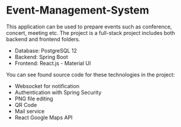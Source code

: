 # Event-Management-System

This application can be used to prepare events such as conference, concert, meeting etc. The project is a full-stack project includes both backend and frontend folders.

- Database: PostgreSQL 12
- Backend: Spring Boot
- Frontend: React.js - Material UI

You can see found source code for these technologies in the project:
- Websocket for notification
- Authentication with Spring Security
- PNG file editing 
- QR Code
- Mail service
- React Google Maps API


 

